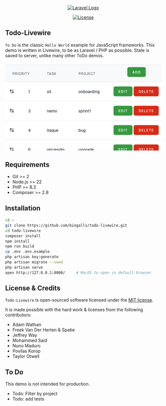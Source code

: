 <p align="center"><a href="https://laravel.com" target="_blank"><img src="https://raw.githubusercontent.com/laravel/art/master/logo-lockup/5%20SVG/2%20CMYK/1%20Full%20Color/laravel-logolockup-cmyk-red.svg" width="400" alt="Laravel Logo"></a></p>

<p align="center">
<a href="https://packagist.org/packages/laravel/framework"><img src="https://img.shields.io/packagist/l/laravel/framework" alt="License"></a>
</p>

## Todo-Livewire

`To Do` is the classic `Hello World` example for JavaScript frameworks. This
demo is written in Livewire, to be as Laravel / PHP as possible. State is
saved to server, unlike many other ToDo demos.

![screenshot](screenshot.png)

## Requirements

- Git >= 2
- Node.js >= 22
- PHP >= 8.3
- Composer >= 2.8

## Installation

```bash
cd ~
git clone https://github.com/bingalls/todo-livewire.git
cd todo-livewire
composer install
npm install
npm run build
cp .env .env.example
php artisan key:generate
php artisan migrate --seed
php artisan serve
open http://127.0.0.1:8000/     # MacOS to open in default browser
```

## License & Credits

`Todo-Livewire` is open-sourced software licensed under the
[MIT license](https://opensource.org/licenses/MIT).

It is made possible with the hard work & licenses from the following contributors:

- Adam Wathan
- Freek Van Der Herten & Spatie
- Jeffrey Way
- Mohammed Said
- Nuno Maduro
- Povilas Korop
- Taylor Otwell

## To Do

This demo is not intended for production.

- Todo: Filter by project
- Todo: add tests
